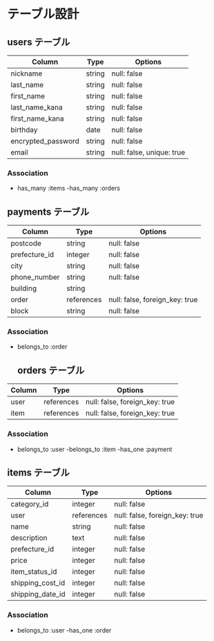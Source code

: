 # テーブル設計

## users テーブル

| Column             | Type   | Options                    |
| ------------------ | ------ | -------------------------- |
| nickname	         | string |null: false                 |           
| last_name       	 | string	|null: false                 |
| first_name	       | string |null: false                 |
| last_name_kana	   | string	|null: false                 |
| first_name_kana	   | string |null: false                 |
| birthday	         | date 	|null: false                 |
| encrypted_password | string	|null: false                 |       
| email	             | string	|null: false, unique: true   |

### Association
- has_many :items
-has_many :orders


## payments テーブル

| Column           | Type       | Options                      |
| ---------------- | ---------- | ---------------------------- |
| postcode	       |string      |null: false                   |
| prefecture_id	   |integer	    |null: false                   |
| city	           |string	    |null: false                   |
| phone_number     |string	    |null: false                   |
| building         |string      |                              |
| order            |references  |null: false, foreign_key: true|
| block            |string      |null: false                   |

### Association
- belongs_to :order

  ## orders テーブル         
| Column       | Type       | Options                        |
| ------------ | ---------- | ------------------------------ |
| user         |references  |	null: false, foreign_key: true |
| item  	     |references  |	null: false, foreign_key: true |      

### Association
- belongs_to :user
-belongs_to :item
-has_one :payment

 ## items テーブル         
| Column           | Type       | Options                        |
| -------          | ---------- | ------------------------------ |
| category_id      |integer  	  |null: false                     |
| user             |references  |null: false, foreign_key: true  |
| name	           |string	    |null: false                     |   
| description	     |text        |null: false                     |
| prefecture_id    |integer     |null: false                     |
| price	           |integer     |null: false                     |
| item_status_id   |integer     |null: false                     |
| shipping_cost_id |integer     |null: false                     |
| shipping_date_id |integer     |null: false                     |

### Association
- belongs_to :user
-has_one :order


                                    